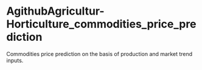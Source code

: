 # AgithubAgricultur-Horticulture_commodities_price_prediction
Commodities price prediction on the basis of production and market trend inputs.

